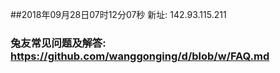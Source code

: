 ##2018年09月28日07时12分07秒 新址: 142.93.115.211
### 兔友常见问题及解答: https://github.com/wanggonging/d/blob/w/FAQ.md
